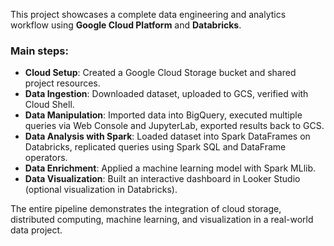This project showcases a complete data engineering and analytics workflow using **Google Cloud Platform** and **Databricks**.  

### Main steps:
- **Cloud Setup**: Created a Google Cloud Storage bucket and shared project resources.  
- **Data Ingestion**: Downloaded dataset, uploaded to GCS, verified with Cloud Shell.  
- **Data Manipulation**: Imported data into BigQuery, executed multiple queries via Web Console and JupyterLab, exported results back to GCS.  
- **Data Analysis with Spark**: Loaded dataset into Spark DataFrames on Databricks, replicated queries using Spark SQL and DataFrame operators.  
- **Data Enrichment**: Applied a machine learning model with Spark MLlib.  
- **Data Visualization**: Built an interactive dashboard in Looker Studio (optional visualization in Databricks).  

The entire pipeline demonstrates the integration of cloud storage, distributed computing, machine learning, and visualization in a real-world data project.

